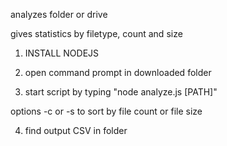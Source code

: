 analyzes folder or drive

gives statistics by filetype, count and size


1. INSTALL NODEJS

2. open command prompt in downloaded folder

3. start script by typing "node analyze.js [PATH]"

options -c or -s to sort by file count or file size

4. find output CSV in folder




